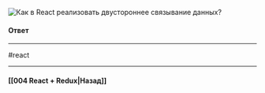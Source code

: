 ![Как в React реализовать двустороннее связывание данных?](https://youtu.be/HBSAjY-xh3k?t=355)

#### Ответ


____
#react

____

#### [[004 React + Redux|Назад]]